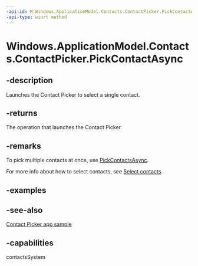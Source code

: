 ```yaml
---
-api-id: M:Windows.ApplicationModel.Contacts.ContactPicker.PickContactAsync
-api-type: winrt method
---
```


<!-- Method syntax
public Windows.Foundation.IAsyncOperation<Windows.ApplicationModel.Contacts.Contact> PickContactAsync()
-->

# Windows.ApplicationModel.Contacts.ContactPicker.PickContactAsync

## -description
Launches the Contact Picker to select a single contact.

## -returns
The operation that launches the Contact Picker.

## -remarks
To pick multiple contacts at once, use [PickContactsAsync](contactpicker_pickcontactsasync_540067144.md).

For more info about how to select contacts, see [Select contacts](/windows/uwp/contacts-and-calendar/selecting-contacts).

## -examples

## -see-also
[Contact Picker app sample](https://github.com/microsoft/Windows-universal-samples/tree/master/Samples/ContactPicker)
## -capabilities
contactsSystem

